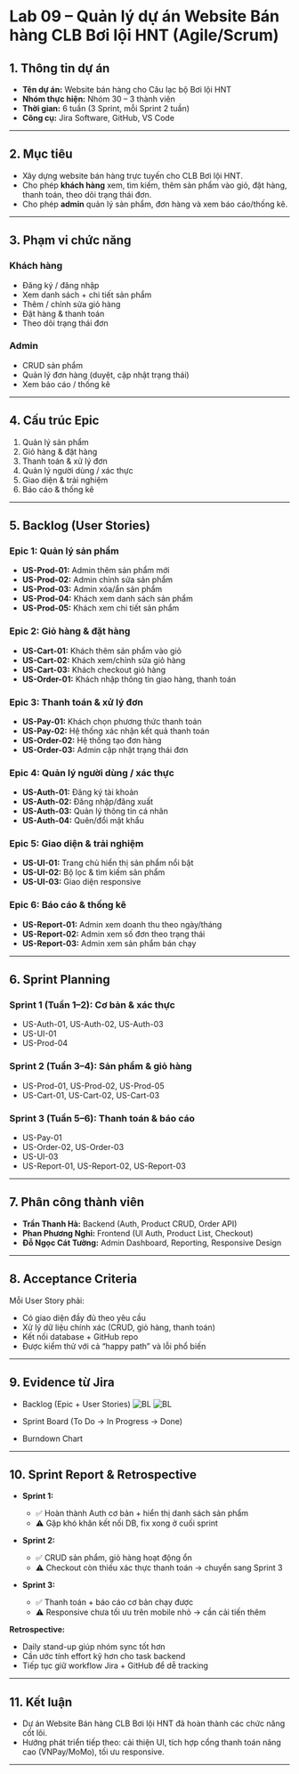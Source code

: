 # Lab 09 – Quản lý dự án Website Bán hàng CLB Bơi lội HNT (Agile/Scrum)

## 1. Thông tin dự án

* **Tên dự án:** Website bán hàng cho Câu lạc bộ Bơi lội HNT
* **Nhóm thực hiện:** Nhóm 30 – 3 thành viên
* **Thời gian:** 6 tuần (3 Sprint, mỗi Sprint 2 tuần)
* **Công cụ:** Jira Software, GitHub, VS Code

---

## 2. Mục tiêu

* Xây dựng website bán hàng trực tuyến cho CLB Bơi lội HNT.
* Cho phép **khách hàng** xem, tìm kiếm, thêm sản phẩm vào giỏ, đặt hàng, thanh toán, theo dõi trạng thái đơn.
* Cho phép **admin** quản lý sản phẩm, đơn hàng và xem báo cáo/thống kê.

---

## 3. Phạm vi chức năng

### Khách hàng

* Đăng ký / đăng nhập
* Xem danh sách + chi tiết sản phẩm
* Thêm / chỉnh sửa giỏ hàng
* Đặt hàng & thanh toán
* Theo dõi trạng thái đơn

### Admin

* CRUD sản phẩm
* Quản lý đơn hàng (duyệt, cập nhật trạng thái)
* Xem báo cáo / thống kê

---

## 4. Cấu trúc Epic

1. Quản lý sản phẩm
2. Giỏ hàng & đặt hàng
3. Thanh toán & xử lý đơn
4. Quản lý người dùng / xác thực
5. Giao diện & trải nghiệm
6. Báo cáo & thống kê

---

## 5. Backlog (User Stories)

### Epic 1: Quản lý sản phẩm

* **US-Prod-01:** Admin thêm sản phẩm mới
* **US-Prod-02:** Admin chỉnh sửa sản phẩm
* **US-Prod-03:** Admin xóa/ẩn sản phẩm
* **US-Prod-04:** Khách xem danh sách sản phẩm
* **US-Prod-05:** Khách xem chi tiết sản phẩm

### Epic 2: Giỏ hàng & đặt hàng

* **US-Cart-01:** Khách thêm sản phẩm vào giỏ
* **US-Cart-02:** Khách xem/chỉnh sửa giỏ hàng
* **US-Cart-03:** Khách checkout giỏ hàng
* **US-Order-01:** Khách nhập thông tin giao hàng, thanh toán

### Epic 3: Thanh toán & xử lý đơn

* **US-Pay-01:** Khách chọn phương thức thanh toán
* **US-Pay-02:** Hệ thống xác nhận kết quả thanh toán
* **US-Order-02:** Hệ thống tạo đơn hàng
* **US-Order-03:** Admin cập nhật trạng thái đơn

### Epic 4: Quản lý người dùng / xác thực

* **US-Auth-01:** Đăng ký tài khoản
* **US-Auth-02:** Đăng nhập/đăng xuất
* **US-Auth-03:** Quản lý thông tin cá nhân
* **US-Auth-04:** Quên/đổi mật khẩu

### Epic 5: Giao diện & trải nghiệm

* **US-UI-01:** Trang chủ hiển thị sản phẩm nổi bật
* **US-UI-02:** Bộ lọc & tìm kiếm sản phẩm
* **US-UI-03:** Giao diện responsive

### Epic 6: Báo cáo & thống kê

* **US-Report-01:** Admin xem doanh thu theo ngày/tháng
* **US-Report-02:** Admin xem số đơn theo trạng thái
* **US-Report-03:** Admin xem sản phẩm bán chạy

---

## 6. Sprint Planning

### Sprint 1 (Tuần 1–2): Cơ bản & xác thực

* US-Auth-01, US-Auth-02, US-Auth-03
* US-UI-01
* US-Prod-04

### Sprint 2 (Tuần 3–4): Sản phẩm & giỏ hàng

* US-Prod-01, US-Prod-02, US-Prod-05
* US-Cart-01, US-Cart-02, US-Cart-03

### Sprint 3 (Tuần 5–6): Thanh toán & báo cáo

* US-Pay-01
* US-Order-02, US-Order-03
* US-UI-03
* US-Report-01, US-Report-02, US-Report-03

---

## 7. Phân công thành viên

* **Trần Thanh Hà:** Backend (Auth, Product CRUD, Order API)
* **Phan Phương Nghi:** Frontend (UI Auth, Product List, Checkout)
* **Đỗ Ngọc Cát Tường:** Admin Dashboard, Reporting, Responsive Design

---

## 8. Acceptance Criteria

Mỗi User Story phải:

* Có giao diện đầy đủ theo yêu cầu
* Xử lý dữ liệu chính xác (CRUD, giỏ hàng, thanh toán)
* Kết nối database + GitHub repo
* Được kiểm thử với cả “happy path” và lỗi phổ biến

---

## 9. Evidence từ Jira

* Backlog (Epic + User Stories)
![BL](main/LAB09/jiraimages/1.1.png)
![BL](main/LAB09/jiraimages/1.2.png)

* Sprint Board (To Do → In Progress → Done)
  

* Burndown Chart
 

---

## 10. Sprint Report & Retrospective

* **Sprint 1:**

  * ✅ Hoàn thành Auth cơ bản + hiển thị danh sách sản phẩm
  * ⚠️ Gặp khó khăn kết nối DB, fix xong ở cuối sprint

* **Sprint 2:**

  * ✅ CRUD sản phẩm, giỏ hàng hoạt động ổn
  * ⚠️ Checkout còn thiếu xác thực thanh toán → chuyển sang Sprint 3

* **Sprint 3:**

  * ✅ Thanh toán + báo cáo cơ bản chạy được
  * ⚠️ Responsive chưa tối ưu trên mobile nhỏ → cần cải tiến thêm

**Retrospective:**

* Daily stand-up giúp nhóm sync tốt hơn
* Cần ước tính effort kỹ hơn cho task backend
* Tiếp tục giữ workflow Jira + GitHub để dễ tracking

---

## 11. Kết luận

* Dự án Website Bán hàng CLB Bơi lội HNT đã hoàn thành các chức năng cốt lõi.
* Hướng phát triển tiếp theo: cải thiện UI, tích hợp cổng thanh toán nâng cao (VNPay/MoMo), tối ưu responsive.

---
